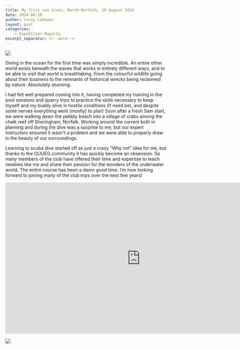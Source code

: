 ```yaml
---
title: My first sea dives. North Norfolk, 18 August 2024
date: 2024-08-18
author: Corey Lehmann
layout: post
categories:
    - Expedition Reports
excerpt_separator: <!--more-->
---
```


![](/assets/images/20240818_072204.jpg)

Diving in the ocean for the first time was simply incredible. An entire other
world exists beneath the waves that works in entirely different ways, and to be
able to visit that world is breathtaking. From the colourful wildlife going
about their business to the remnants of historical wrecks being reclaimed by
nature. Absolutely stunning.

<!--more-->

I had felt well prepared coming into it, having completed my training in the
pool sessions and quarry trips to practice the skills necessary to keep myself
and my buddy alive in hostile conditions (if need be), and despite some nerves
everything went (mostly) to plan! Soon after a fresh 5am start, we were walking
down the pebbly beach into a village of crabs among the chalk reef off
Sheringham, Norfolk. Working around the current both in planning and during the
dive was a surprise to me, but our expert instructors ensured it wasn't a
problem and we were able to properly draw in the beauty of our surroundings.

Learning to scuba dive started off as just a crazy “Why not” idea for me, but
thanks to the OUUEG community it has quickly become an obsession. So many
members of the club have offered their time and expertise to teach newbies like
me and share their passion for the wonders of the underwater world. The entire
course has been a damn good time. I’m now looking forward to joining many of the
club trips over the next few years!

<iframe width="840" height="473" src="https://www.youtube.com/embed/K657Mo5YT-E" frameborder="0" allowfullscreen> </iframe>

![](/assets/images/20240818_162752_045.jpg)




